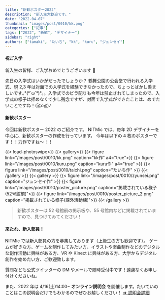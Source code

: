 ```yaml
---
title: "新歓ポスター2022"
description: "新入生大歓迎です。"
date: "2022-04-07"
thumbnail: "images/post/0010/kk.png"
categories: ["記事"]
tags: ["2022", "新歓", "デザイナー"]
sidebar: "right"
authors: ["tamaki", "たいち", "kk", "kuru", "ジュンセイ"]
---
```


#### 祝ご入学

新入生の皆様、ご入学おめでとうございます 🌸

先日の入学式はいかがだったでしょうか？
鶴舞公園の公会堂で行われる入学式、現 2,3 年は対面での入学式を経験できなかったので、ちょっとばかし羨ましいです｡°(°´ω`°)°｡。入学式でのビラ配りも今年は禁止されてしまったので、入学式の様子は拝めなくて少し残念ですが、対面で入学式ができたことは、めでたいことですね！(≧o≦)ﾉ

#### 新歓ポスター

今回は新歓ポスター 2022 のご紹介です。
NITMic では、毎年 2D デザイナーを中心に、新歓ポスターの作成を行っています。
今年は以下の 4 枚のポスターです！！力作ですね～！！

<!-- prettier-ignore-start -->
{{< load-photoswipe>}}
{{< gallery>}}
    {{< figure link="/images/post/0010/kk.png" caption="kk作" a4="true">}}
    {{< figure link="/images/post/0010/kuru.png" caption="kuru作" a4="true" >}}
    {{< figure link="/images/post/0010/taichi.png" caption="たいち作" >}}
{{< /gallery >}}
{{< gallery >}}
    {{< figure link="/images/post/0010/zyunsei.png" caption="ジュンセイ作" >}}
    {{< figure link="/images/post/0010/poster_picture.png" caption="掲載されている様子(52号館前)">}}
    {{< figure link="/images/post/0010/poster_picture_2.png" caption="掲載されている様子(課外活動棟)">}}
{{< /gallery >}}
<!-- prettier-ignore-end -->

> 新歓ポスターは 52 号館前の掲示板や、55 号館内などに掲載されていますので、見つけてみてください！

#### 来たれ、新入部員！

NITMic では新入部員の方を募集しております（上級生の方も歓迎です）。
ゲームが好きな方、ゲームを制作してみたい方、イラストや楽曲制作などのデジタルな創作活動に興味がある方、VR や Kinect に興味がある方、大学からデジタル創作を始めたい方、ご歓迎致します。

質問なども公式ツイッターの DM やメールで随時受付中です！遠慮なくお申し付けくださいね。

また、2022 年は 4/16(土)14:00~ **オンライン説明会** を開催します。たいていのことはこの説明会だけでもわかるのでぜひお越しください！
[⇒ 説明会詳細](https://x.com/nitmic_twi/status/1507338803874127876)
